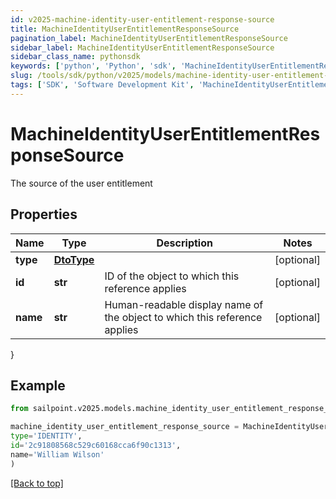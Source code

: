 ```yaml
---
id: v2025-machine-identity-user-entitlement-response-source
title: MachineIdentityUserEntitlementResponseSource
pagination_label: MachineIdentityUserEntitlementResponseSource
sidebar_label: MachineIdentityUserEntitlementResponseSource
sidebar_class_name: pythonsdk
keywords: ['python', 'Python', 'sdk', 'MachineIdentityUserEntitlementResponseSource', 'V2025MachineIdentityUserEntitlementResponseSource'] 
slug: /tools/sdk/python/v2025/models/machine-identity-user-entitlement-response-source
tags: ['SDK', 'Software Development Kit', 'MachineIdentityUserEntitlementResponseSource', 'V2025MachineIdentityUserEntitlementResponseSource']
---
```


# MachineIdentityUserEntitlementResponseSource

The source of the user entitlement

## Properties

Name | Type | Description | Notes
------------ | ------------- | ------------- | -------------
**type** | [**DtoType**](dto-type) |  | [optional] 
**id** | **str** | ID of the object to which this reference applies | [optional] 
**name** | **str** | Human-readable display name of the object to which this reference applies | [optional] 
}

## Example

```python
from sailpoint.v2025.models.machine_identity_user_entitlement_response_source import MachineIdentityUserEntitlementResponseSource

machine_identity_user_entitlement_response_source = MachineIdentityUserEntitlementResponseSource(
type='IDENTITY',
id='2c91808568c529c60168cca6f90c1313',
name='William Wilson'
)

```
[[Back to top]](#) 

